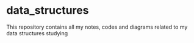 # data_structures
This repository contains all my notes, codes and diagrams related to my data structures studying
